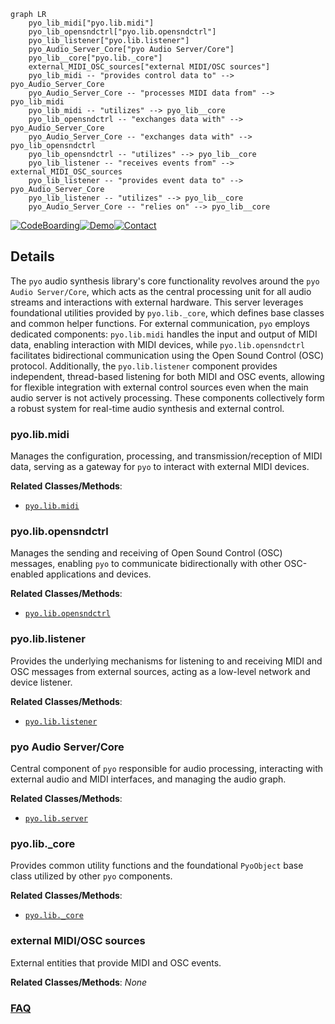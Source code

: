 ```mermaid
graph LR
    pyo_lib_midi["pyo.lib.midi"]
    pyo_lib_opensndctrl["pyo.lib.opensndctrl"]
    pyo_lib_listener["pyo.lib.listener"]
    pyo_Audio_Server_Core["pyo Audio Server/Core"]
    pyo_lib__core["pyo.lib._core"]
    external_MIDI_OSC_sources["external MIDI/OSC sources"]
    pyo_lib_midi -- "provides control data to" --> pyo_Audio_Server_Core
    pyo_Audio_Server_Core -- "processes MIDI data from" --> pyo_lib_midi
    pyo_lib_midi -- "utilizes" --> pyo_lib__core
    pyo_lib_opensndctrl -- "exchanges data with" --> pyo_Audio_Server_Core
    pyo_Audio_Server_Core -- "exchanges data with" --> pyo_lib_opensndctrl
    pyo_lib_opensndctrl -- "utilizes" --> pyo_lib__core
    pyo_lib_listener -- "receives events from" --> external_MIDI_OSC_sources
    pyo_lib_listener -- "provides event data to" --> pyo_Audio_Server_Core
    pyo_lib_listener -- "utilizes" --> pyo_lib__core
    pyo_Audio_Server_Core -- "relies on" --> pyo_lib__core
```

[![CodeBoarding](https://img.shields.io/badge/Generated%20by-CodeBoarding-9cf?style=flat-square)](https://github.com/CodeBoarding/CodeBoarding)[![Demo](https://img.shields.io/badge/Try%20our-Demo-blue?style=flat-square)](https://www.codeboarding.org/demo)[![Contact](https://img.shields.io/badge/Contact%20us%20-%20contact@codeboarding.org-lightgrey?style=flat-square)](mailto:contact@codeboarding.org)

## Details

The `pyo` audio synthesis library's core functionality revolves around the `pyo Audio Server/Core`, which acts as the central processing unit for all audio streams and interactions with external hardware. This server leverages foundational utilities provided by `pyo.lib._core`, which defines base classes and common helper functions. For external communication, `pyo` employs dedicated components: `pyo.lib.midi` handles the input and output of MIDI data, enabling interaction with MIDI devices, while `pyo.lib.opensndctrl` facilitates bidirectional communication using the Open Sound Control (OSC) protocol. Additionally, the `pyo.lib.listener` component provides independent, thread-based listening for both MIDI and OSC events, allowing for flexible integration with external control sources even when the main audio server is not actively processing. These components collectively form a robust system for real-time audio synthesis and external control.

### pyo.lib.midi
Manages the configuration, processing, and transmission/reception of MIDI data, serving as a gateway for `pyo` to interact with external MIDI devices.


**Related Classes/Methods**:

- <a href="https://github.com/belangeo/pyo/blob/master/pyo/lib/midi.py" target="_blank" rel="noopener noreferrer">`pyo.lib.midi`</a>


### pyo.lib.opensndctrl
Manages the sending and receiving of Open Sound Control (OSC) messages, enabling `pyo` to communicate bidirectionally with other OSC-enabled applications and devices.


**Related Classes/Methods**:

- <a href="https://github.com/belangeo/pyo/blob/master/pyo/lib/opensndctrl.py" target="_blank" rel="noopener noreferrer">`pyo.lib.opensndctrl`</a>


### pyo.lib.listener
Provides the underlying mechanisms for listening to and receiving MIDI and OSC messages from external sources, acting as a low-level network and device listener.


**Related Classes/Methods**:

- <a href="https://github.com/belangeo/pyo/blob/master/pyo/lib/listener.py" target="_blank" rel="noopener noreferrer">`pyo.lib.listener`</a>


### pyo Audio Server/Core
Central component of `pyo` responsible for audio processing, interacting with external audio and MIDI interfaces, and managing the audio graph.


**Related Classes/Methods**:

- <a href="https://github.com/belangeo/pyo/blob/master/pyo/lib/server.py" target="_blank" rel="noopener noreferrer">`pyo.lib.server`</a>


### pyo.lib._core
Provides common utility functions and the foundational `PyoObject` base class utilized by other `pyo` components.


**Related Classes/Methods**:

- <a href="https://github.com/belangeo/pyo/blob/master/pyo/lib/_core.py" target="_blank" rel="noopener noreferrer">`pyo.lib._core`</a>


### external MIDI/OSC sources
External entities that provide MIDI and OSC events.


**Related Classes/Methods**: _None_



### [FAQ](https://github.com/CodeBoarding/GeneratedOnBoardings/tree/main?tab=readme-ov-file#faq)
